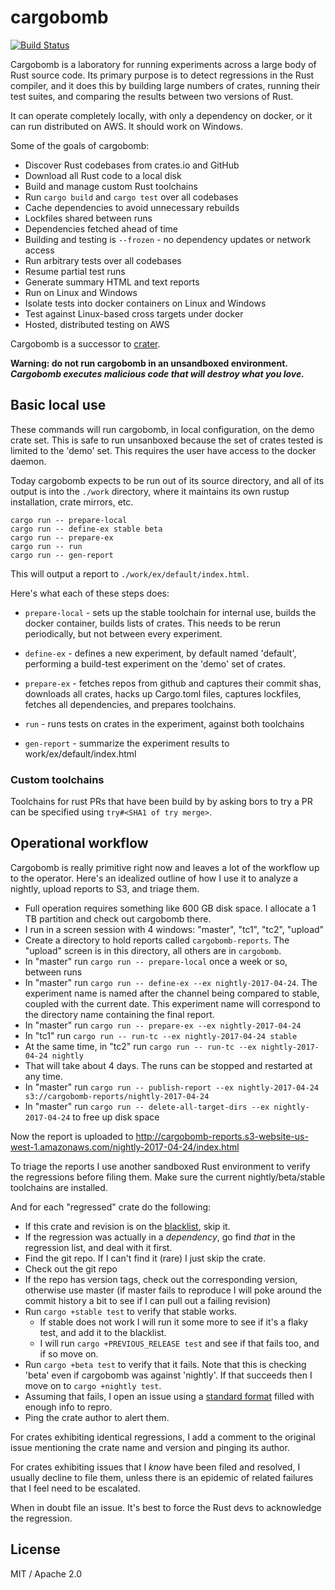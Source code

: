 # cargobomb

[![Build Status](https://travis-ci.org/rust-lang-nursery/cargobomb.svg?branch=master)](https://travis-ci.org/rust-lang-nursery/cargobomb)

Cargobomb is a laboratory for running experiments across a large body
of Rust source code. Its primary purpose is to detect regressions in
the Rust compiler, and it does this by building large numbers of
crates, running their test suites, and comparing the results between
two versions of Rust.

It can operate completely locally, with only a dependency on docker,
or it can run distributed on AWS. It should work on Windows.

Some of the goals of cargobomb:

- Discover Rust codebases from crates.io and GitHub
- Download all Rust code to a local disk
- Build and manage custom Rust toolchains
- Run `cargo build` and `cargo test` over all codebases
- Cache dependencies to avoid unnecessary rebuilds
- Lockfiles shared between runs
- Dependencies fetched ahead of time
- Building and testing is `--frozen` - no dependency updates or network access
- Run arbitrary tests over all codebases
- Resume partial test runs
- Generate summary HTML and text reports
- Run on Linux and Windows
- Isolate tests into docker containers on Linux and Windows
- Test against Linux-based cross targets under docker
- Hosted, distributed testing on AWS

Cargobomb is a successor to [crater].

__Warning: do not run cargobomb in an unsandboxed environment.__  
___Cargobomb executes malicious code that will destroy what you love.___  

[crater]: https://github.com/brson/taskcluster-crater

## Basic local use

These commands will run cargobomb, in local configuration, on the demo
crate set. This is safe to run unsanboxed because the set of crates
tested is limited to the 'demo' set. This requires the user have
access to the docker daemon.

Today cargobomb expects to be run out of its source directory, and all
of its output is into the `./work` directory, where it maintains its
own rustup installation, crate mirrors, etc.

```
cargo run -- prepare-local
cargo run -- define-ex stable beta
cargo run -- prepare-ex
cargo run -- run
cargo run -- gen-report
```

This will output a report to `./work/ex/default/index.html`.

Here's what each of these steps does:

* `prepare-local` - sets up the stable toolchain for internal use,
  builds the docker container, builds lists of crates. This needs to
  be rerun periodically, but not between every experiment.

* `define-ex` - defines a new experiment, by default named 'default',
  performing a build-test experiment on the 'demo' set of crates.

* `prepare-ex` - fetches repos from github and captures their commit
  shas, downloads all crates, hacks up Cargo.toml files, captures
  lockfiles, fetches all dependencies, and prepares toolchains.

* `run` - runs tests on crates in the experiment, against both
  toolchains

* `gen-report` - summarize the experiment results to
  work/ex/default/index.html

### Custom toolchains

Toolchains for rust PRs that have been build by by asking bors to try a PR can
be specified using `try#<SHA1 of try merge>`.

## Operational workflow

Cargobomb is really primitive right now and leaves a lot of the
workflow up to the operator. Here's an idealized outline of how I use
it to analyze a nightly, upload reports to S3, and triage them.

- Full operation requires something like 600 GB disk space. I
  allocate a 1 TB partition and check out cargobomb there.
- I run in a screen session with 4 windows: "master", "tc1",
  "tc2", "upload"
- Create a directory to hold reports called `cargobomb-reports`. The
  "upload" screen is in this directory, all others are in `cargobomb`.
- In "master" run `cargo run -- prepare-local` once a week or so,
  between runs
- In "master" run `cargo run -- define-ex --ex nightly-2017-04-24`.
  The experiment name is named after the channel being compared to stable,
  coupled with the current date. This experiment name will correspond
  to the directory name containing the final report.
- In "master" run `cargo run -- prepare-ex --ex nightly-2017-04-24`
- In "tc1" run `cargo run -- run-tc --ex nightly-2017-04-24 stable`
- At the same time, in "tc2" run `cargo run -- run-tc --ex nightly-2017-04-24 nightly`
- That will take about 4 days. The runs can be stopped and restarted
  at any time.
- In "master" run `cargo run -- publish-report --ex nightly-2017-04-24 s3://cargobomb-reports/nightly-2017-04-24`
- In "master" run `cargo run -- delete-all-target-dirs --ex nightly-2017-04-24`
  to free up disk space

Now the report is uploaded to http://cargobomb-reports.s3-website-us-west-1.amazonaws.com/nightly-2017-04-24/index.html

To triage the reports I use another sandboxed Rust environment to
verify the regressions before filing them. Make sure the current
nightly/beta/stable toolchains are installed.

And for each "regressed" crate do the following:

- If this crate and revision is on the [blacklist](blacklist.md), skip it.
- If the regression was actually in a _dependency_, go find _that_
  in the regression list, and deal with it first.
- Find the git repo. If I can't find it (rare) I just skip the crate.
- Check out the git repo
- If the repo has version tags, check out the corresponding version,
  otherwise use master (if master fails to reproduce I will poke around
  the commit history a bit to see if I can pull out a failing revision)
- Run `cargo +stable test` to verify that stable works.
  - If stable does not work I will run it some more to see if it's a flaky
    test, and add it to the blacklist.
  - I will run `cargo +PREVIOUS_RELEASE test` and see if that fails too,
    and if so move on.
- Run `cargo +beta test` to verify that it fails. Note that this is checking
  'beta' even if cargobomb was against 'nightly'. If that succeeds then
  I move on to `cargo +nightly test`.
- Assuming that fails, I open an issue using a [standard
  format](https://github.com/rust-lang/rust/issues/41803) filled with
  enough info to repro.
- Ping the crate author to alert them.

For crates exhibiting identical regressions, I add a comment to the
original issue mentioning the crate name and version and pinging its
author.

For crates exhibiting issues that I _know_ have been filed and
resolved, I usually decline to file them, unless there is an epidemic
of related failures that I feel need to be escalated.

When in doubt file an issue. It's best to force the Rust devs to
acknowledge the regression.

## License

MIT / Apache 2.0
